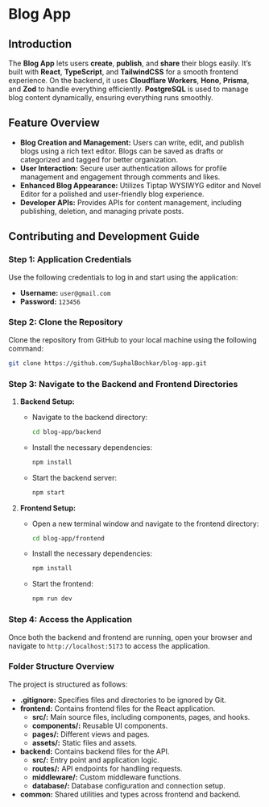 # Blog App
## Introduction

The **Blog App** lets users **create**, **publish**, and **share** their blogs easily. It’s built with **React**, **TypeScript**, and **TailwindCSS** for a smooth frontend experience. On the backend, it uses **Cloudflare Workers**, **Hono**, **Prisma**, and **Zod** to handle everything efficiently. **PostgreSQL** is used to manage blog content dynamically, ensuring everything runs smoothly.

## Feature Overview

- **Blog Creation and Management:** Users can write, edit, and publish blogs using a rich text editor. Blogs can be saved as drafts or categorized and tagged for better organization.
- **User Interaction:** Secure user authentication allows for profile management and engagement through comments and likes.
- **Enhanced Blog Appearance:** Utilizes Tiptap WYSIWYG editor and Novel Editor for a polished and user-friendly blog experience.
- **Developer APIs:** Provides APIs for content management, including publishing, deletion, and managing private posts.

## Contributing and Development Guide

### Step 1: Application Credentials
Use the following credentials to log in and start using the application:

- **Username:** `user@gmail.com`
- **Password:** `123456`

### Step 2: Clone the Repository
Clone the repository from GitHub to your local machine using the following command:

```bash
git clone https://github.com/SuphalBochkar/blog-app.git
```

### Step 3: Navigate to the Backend and Frontend Directories

1. **Backend Setup:**
   - Navigate to the backend directory:
     ```bash
     cd blog-app/backend
     ```
   - Install the necessary dependencies:
     ```bash
     npm install
     ```
   - Start the backend server:
     ```bash
     npm start
     ```

2. **Frontend Setup:**
   - Open a new terminal window and navigate to the frontend directory:
     ```bash
     cd blog-app/frontend
     ```
   - Install the necessary dependencies:
     ```bash
     npm install
     ```
   - Start the frontend:
     ```bash
     npm run dev
     ```

### Step 4: Access the Application
Once both the backend and frontend are running, open your browser and navigate to `http://localhost:5173` to access the application.

### Folder Structure Overview

The project is structured as follows:

- **.gitignore:** Specifies files and directories to be ignored by Git.
- **frontend:** Contains frontend files for the React application.
  - **src/:** Main source files, including components, pages, and hooks.
  - **components/:** Reusable UI components.
  - **pages/:** Different views and pages.
  - **assets/:** Static files and assets.
- **backend:** Contains backend files for the API.
  - **src/:** Entry point and application logic.
  - **routes/:** API endpoints for handling requests.
  - **middleware/:** Custom middleware functions.
  - **database/:** Database configuration and connection setup.
- **common:** Shared utilities and types across frontend and backend.
